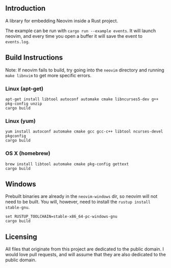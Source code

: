 ## Introduction

A library for embedding Neovim inside a Rust project.

The example can be run with `cargo run --example events`. It will launch neovim, and every time you open a buffer it will save the event to `events.log`.

## Build Instructions

Note: If neovim fails to build, try going into the `neovim` directory and running `make libnvim` to get more specific errors.

### Linux (apt-get)

```Shell
apt-get install libtool autoconf automake cmake libncurses5-dev g++ pkg-config unzip
cargo build
```

### Linux (yum)

```Shell
yum install autoconf automake cmake gcc gcc-c++ libtool ncurses-devel pkgconfig
cargo build
```

### OS X (homebrew)

```Shell
brew install libtool automake cmake pkg-config gettext
cargo build
```

## Windows

Prebuilt binaries are already in the `neovim-windows` dir, so neovim will not need to be built. You will, however, need to install the `rustup install stable-gnu`.

```Shell
set RUSTUP_TOOLCHAIN=stable-x86_64-pc-windows-gnu
cargo build
```

## Licensing

All files that originate from this project are dedicated to the public domain. I would love pull requests, and will assume that they are also dedicated to the public domain.
